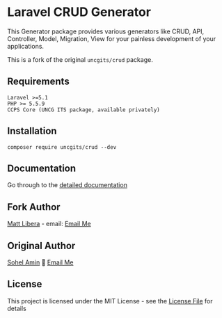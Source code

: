 # Laravel CRUD Generator

This Generator package provides various generators like CRUD, API, Controller, Model, Migration, View for your painless development of your applications.

This is a fork of the original `uncgits/crud` package.

## Requirements
    Laravel >=5.1
    PHP >= 5.5.9
    CCPS Core (UNCG ITS package, available privately)

## Installation
```
composer require uncgits/crud --dev
```

## Documentation
Go through to the [detailed documentation](doc#readme)

## Fork Author

[Matt Libera](http://mattlibera.com) - email: [Email Me](mailto:me@mattlibera.com)

## Original Author

[Sohel Amin](http://sohelamin.com) :email: [Email Me](mailto:sohelamincse@gmail.com)

## License

This project is licensed under the MIT License - see the [License File](LICENSE) for details
